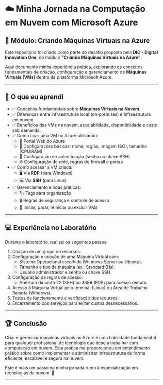 # ☁️ Minha Jornada na Computação em Nuvem com Microsoft Azure

## 🚀 Módulo: Criando Máquinas Virtuais na Azure

Este repositório foi criado como parte do desafio proposto pela **DIO - Digital Innovation One**, no módulo **"Criando Máquinas Virtuais na Azure"**.

Aqui documento minha experiência prática, explorando os conceitos fundamentais de criação, configuração e gerenciamento de **Máquinas Virtuais (VMs)** dentro da plataforma Microsoft Azure.

---

## 🧠 O que eu aprendi

- ✅ Conceitos fundamentais sobre **Máquinas Virtuais na Nuvem**.
- ✅ Diferenças entre infraestrutura local (on-premises) e infraestrutura em nuvem.
- ✅ Benefícios das VMs na nuvem: escalabilidade, disponibilidade e custo sob demanda.
- ✅ Como criar uma VM no Azure utilizando:
  - 🔧 Portal Web do Azure
  - 📜 Configurações básicas: nome, região, imagem (SO), tamanho (CPU/RAM)
  - 🔐 Configuração de autenticação (senha ou chave SSH)
  - 🌐 Configuração de rede, regras de firewall e portas
- ✅ Como acessar a VM criada:
  - 🖥️ Via **RDP** (para Windows)
  - 💻 Via **SSH** (para Linux)
- ✅ Gerenciamento e boas práticas:
  - 🏷️ Tags para organização
  - 🔒 Regras de segurança e controle de acesso
  - 🔄 Iniciar, parar, reiniciar ou excluir VMs

---

## 💻 Experiência no Laboratório

Durante o laboratório, realizei os seguintes passos:

1. Criação de um grupo de recursos.
2. Configuração e criação de uma Máquina Virtual com:
   - Sistema Operacional escolhido (Windows Server ou Ubuntu).
   - Tamanho e tipo de máquina (ex.: Standard B1s).
   - Usuário administrador e senha ou chave SSH.
3. Configuração de regras de acesso:
   - Abertura da porta 22 (SSH) ou 3389 (RDP) para acesso remoto.
4. Acesso à Máquina Virtual pelo terminal (Linux) ou Área de Trabalho Remota (Windows).
5. Testes de funcionamento e verificação dos recursos.
6. Encerramento dos serviços para evitar custos desnecessários.

---

## 🏆 Conclusão

Criar e gerenciar máquinas virtuais no Azure é uma habilidade fundamental para qualquer profissional de tecnologia que deseja trabalhar com computação em nuvem. Esta prática me proporcionou um entendimento prático sobre como implementar e administrar infraestrutura de forma eficiente, escalável e segura na nuvem.

Este é mais um passo na minha jornada rumo à especialização em tecnologias de nuvem. 🚀

---
